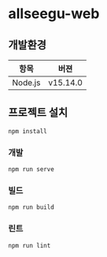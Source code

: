 # allseegu-web

## 개발환경

| 항목    | 버젼     |
| ------- | -------- |
| Node.js | v15.14.0 |

## 프로젝트 설치

```
npm install
```

### 개발

```
npm run serve
```

### 빌드

```
npm run build
```

### 린트

```
npm run lint
```
